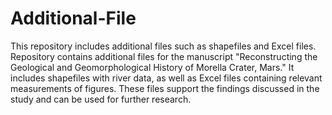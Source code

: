 # Additional-File
This repository includes additional files such as shapefiles and Excel files. 
Repository contains additional files for the manuscript "Reconstructing the Geological and Geomorphological History of Morella Crater, Mars." It includes shapefiles with river data, as well as Excel files containing relevant measurements of figures. These files support the findings discussed in the study and can be used for further research.
